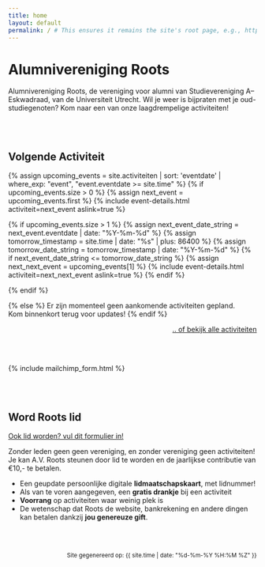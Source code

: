 ```yaml
---
title: home
layout: default
permalink: / # This ensures it remains the site's root page, e.g., https://avroots.nl/
---
```


# Alumnivereniging Roots

Alumnivereniging Roots, de vereniging voor alumni van Studievereniging A–Eskwadraad, van de Universiteit Utrecht. Wil je weer is bijpraten met je oud-studiegenoten? Kom naar een van onze laagdrempelige activiteiten!

<br/><br/>

## Volgende Activiteit
<!-- find out if there is a next_event and show it -->
{% assign upcoming_events = site.activiteiten | sort: 'eventdate' | where_exp: "event", "event.eventdate >= site.time" %}
{% if upcoming_events.size > 0 %}
{% assign next_event = upcoming_events.first %}
{% include event-details.html activiteit=next_event aslink=true %}

<!-- if the next event is tomorrow or today, also show the event afther that -->
{% if upcoming_events.size > 1 %}
{% assign next_event_date_string = next_event.eventdate | date: "%Y-%m-%d" %}
{% assign tomorrow_timestamp = site.time | date: "%s" | plus: 86400 %}
{% assign tomorrow_date_string = tomorrow_timestamp | date: "%Y-%m-%d" %}
{% if next_event_date_string <= tomorrow_date_string %}
{% assign next_next_event = upcoming_events[1] %}
{% include event-details.html activiteit=next_next_event aslink=true %}
{% endif %}

{% endif %}

<!-- if there are no upcomming events, show a short msg -->
{% else %}
Er zijn momenteel geen aankomende activiteiten gepland.<br/>
Kom binnenkort terug voor updates!
{% endif %}

<p style="text-align:right;">
<a href="/activiteiten.html">.. of bekijk alle activiteiten</a>
</p>

<br/><br/>

{% include mailchimp_form.html %}

<br/><br/>

## Word Roots lid
[Ook lid worden? vul dit formulier in!](https://forms.gle/4yzGaSdxB1vhu1eK9)

Zonder leden geen geen vereniging, en zonder vereniging geen activiteiten! Je kan A.V. Roots steunen door lid te worden en de jaarlijkse contributie van €10,- te betalen.

- Een geupdate persoonlijke digitale **lidmaatschapskaart**, met lidnummer!
- Als van te voren aangegeven, een **gratis drankje** bij een activiteit
- **Voorrang** op activiteiten waar weinig plek is
- De wetenschap dat Roots de website, bankrekening en andere dingen kan betalen dankzij **jou genereuze gift**.


<br/><br/>
<p style="text-align:right;font-size:smaller;">Site gegenereerd op: {{ site.time | date: "%d-%m-%Y %H:%M %Z" }}</p>